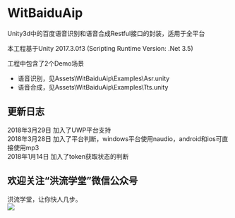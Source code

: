 WitBaiduAip
===
Unity3d中的百度语音识别和语音合成Restful接口的封装，适用于全平台

本工程基于Unity 2017.3.0f3 (Scripting Runtime Version: .Net 3.5)

工程中包含了2个Demo场景
- 语音识别，见Assets\WitBaiduAip\Examples\Asr.unity
- 语音合成，见Assets\WitBaiduAip\Examples\Tts.unity

更新日志
---
2018年3月29日 加入了UWP平台支持  
2018年3月28日 加入了平台判断，windows平台使用naudio，android和ios可直接使用mp3  
2018年1月14日 加入了token获取状态的判断

欢迎关注“洪流学堂”微信公众号
---
洪流学堂，让你快人几步。  
![](https://raw.githubusercontent.com/zhenghongzhi/WitBaiduAip/master/%E5%85%B3%E6%B3%A8%E2%80%9C%E6%B4%AA%E6%B5%81%E5%AD%A6%E5%A0%82%E2%80%9D%E5%85%AC%E4%BC%97%E5%8F%B7%EF%BC%8C%E8%AE%A9%E4%BD%A0%E5%BF%AB%E4%BA%BA%E5%87%A0%E6%AD%A5.jpg)  
